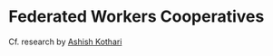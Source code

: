 # Federated Workers Cooperatives

Cf. research by [Ashish Kothari](https://youtu.be/CFIl9A8PJss?t=250)
